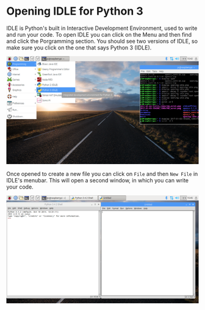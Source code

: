 # Opening IDLE for Python 3

IDLE is Python's built in Interactive Development Environment, used to write and run your code.
To open IDLE you can click on the Menu and then find and click the Porgramming section.
You should see two versions of IDLE, so make sure you click on the one that says Python 3 (IDLE).

![Opening IDLE](images/opening-idle.png)

Once opened to create a new file you can click on `File` and then `New File` in IDLE's menubar.
This will open a second window, in which you can write your code.

![New Window](images/new-window.png)


